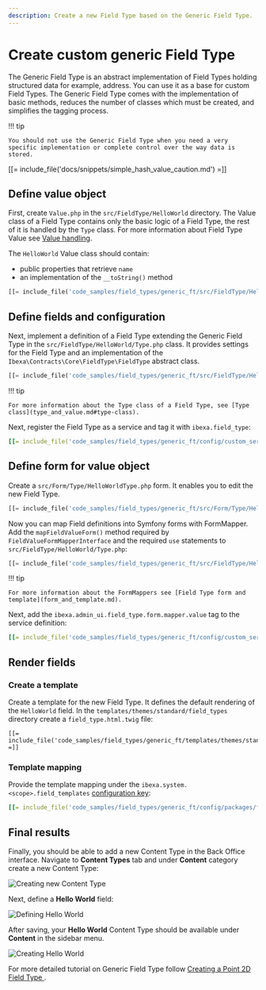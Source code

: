 ```yaml
---
description: Create a new Field Type based on the Generic Field Type.
---
```


# Create custom generic Field Type

The Generic Field Type is an abstract implementation of Field Types holding structured data for example, address.
You can use it as a base for custom Field Types.
The Generic Field Type comes with the implementation of basic methods,
reduces the number of classes which must be created, and simplifies the tagging process. 

!!! tip

    You should not use the Generic Field Type when you need a very specific implementation or complete control over the way data is stored.

[[= include_file('docs/snippets/simple_hash_value_caution.md') =]]

## Define value object

First, create `Value.php` in the `src/FieldType/HelloWorld` directory.
The Value class of a Field Type contains only the basic logic of a Field Type, the rest of it is handled by the `Type` class.
For more information about Field Type Value see [Value handling](type_and_value.md#value-handling).

The `HelloWorld` Value class should contain:

- public properties that retrieve `name`
- an implementation of the `__toString()` method

```php
[[= include_file('code_samples/field_types/generic_ft/src/FieldType/HelloWorld/Value.php') =]]
```

## Define fields and configuration

Next, implement a definition of a Field Type extending the Generic Field Type in the `src/FieldType/HelloWorld/Type.php` class.
It provides settings for the Field Type and an implementation of the `Ibexa\Contracts\Core\FieldType\FieldType` abstract class.

```php
[[= include_file('code_samples/field_types/generic_ft/src/FieldType/HelloWorld/Type.php', 0, 6) =]][[= include_file('code_samples/field_types/generic_ft/src/FieldType/HelloWorld/Type.php', 9, 16) =]]}
```

!!! tip

    For more information about the Type class of a Field Type, see [Type class](type_and_value.md#type-class).

Next, register the Field Type as a service and tag it with `ibexa.field_type`:

```yaml
[[= include_file('code_samples/field_types/generic_ft/config/custom_services.yaml', 0, 5) =]]
```

## Define form for value object

Create a `src/Form/Type/HelloWorldType.php` form.
It enables you to edit the new Field Type.

```php
[[= include_file('code_samples/field_types/generic_ft/src/Form/Type/HelloWorldType.php') =]]
```

Now you can map Field definitions into Symfony forms with FormMapper.
Add the `mapFieldValueForm()` method required by `FieldValueFormMapperInterface`
and the required `use` statements to `src/FieldType/HelloWorld/Type.php`:

```php hl_lines="6-7 18-26"
[[= include_file('code_samples/field_types/generic_ft/src/FieldType/HelloWorld/Type.php') =]]
```

!!! tip

    For more information about the FormMappers see [Field Type form and template](form_and_template.md).

Next, add the `ibexa.admin_ui.field_type.form.mapper.value` tag to the service definition:

```yaml hl_lines="6"
[[= include_file('code_samples/field_types/generic_ft/config/custom_services.yaml', 0, 6) =]]
```

## Render fields

### Create a template

Create a template for the new Field Type. It defines the default rendering of the `HelloWorld` field.
In the `templates/themes/standard/field_types` directory create a `field_type.html.twig` file:

```html+twig
[[= include_file('code_samples/field_types/generic_ft/templates/themes/standard/field_types/field_type.html.twig') =]]
```

### Template mapping

Provide the template mapping under the `ibexa.system.<scope>.field_templates` [configuration key](configuration.md#configuration-files):

```yaml
[[= include_file('code_samples/field_types/generic_ft/config/packages/field_templates.yaml', 0, 5) =]]
```

## Final results

Finally, you should be able to add a new Content Type in the Back Office interface.
Navigate to **Content Types** tab and under **Content** category create a new Content Type:

![Creating new Content Type](extending_field_type_create.png)

Next, define a **Hello World** field:

![Defining Hello World](extending_field_type_definition.png)

After saving, your **Hello World** Content Type should be available under **Content** in the sidebar menu.

![Creating Hello World](extending_field_type_hello_world.png)

For more detailed tutorial on Generic Field Type follow [Creating a Point 2D Field Type ](creating_a_point2d_field_type.md).
